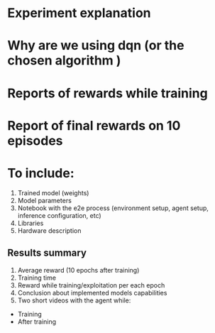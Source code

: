 # Experiment explanation

# Why are we using dqn (or the chosen algorithm )

# Reports of rewards while training

# Report of final rewards on 10 episodes

# To include:

1. Trained model (weights)
2. Model parameters
3. Notebook with the e2e process (environment setup, agent setup, inference configuration, etc)
4. Libraries
5. Hardware description 

## Results summary

1. Average reward (10 epochs after training)
2. Training time
3. Reward while training/exploitation per each epoch
4. Conclusion about implemented models capabilities 
5. Two short videos with the agent while:
- Training 
- After training